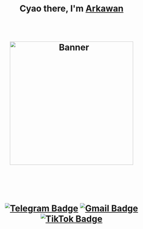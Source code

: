 <h1 align="center">Cyao there, I'm <a href="https://www.selfblog.my.id/">Arkawan</a> </p>


<br />

<p align="center">
  <a><img src="https://github.com/ariesawan/pic-citra/blob/main/miku-nf2u.gif" alt="Banner" width="400px" autoplay></a>
</p>

<br />
<br />

[![Telegram Badge](https://img.shields.io/badge/-@ClouID97-0088cc?style=flat-square&labelColor=0088cc&logo=telegram&logoColor=white&link=https://t.me/ClouID97)](https://t.me/ClouID97)
[![Gmail Badge](https://img.shields.io/badge/-thislaptop55@gmail.com-c14438?style=flat-square&logo=Gmail&logoColor=white&link=mailto:thislaptop55@gmail.com)](mailto:thislaptop55@gmail.com)
[![TikTok Badge](https://img.shields.io/badge/-@arkawan97-000000?style=flat-square&labelColor=000000&logo=tiktok&logoColor=white&link=https://www.tiktok.com/@arkawan97?_t=8i969UenP0h&_r=1)](https://www.tiktok.com/@arkawan97?_t=8i969UenP0h&_r=1)

